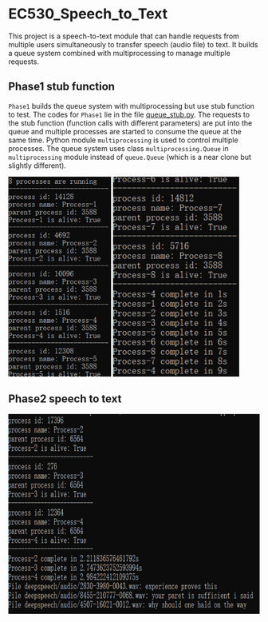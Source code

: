 # EC530_Speech_to_Text
This project is a speech-to-text module that can handle requests from multiple users simultaneously to transfer speech (audio file) to text. It builds a queue system combined with multiprocessing to manage multiple requests.

## Phase1 stub function
`Phase1` builds the queue system with multiprocessing but use stub function to test. The codes for `Phase1` lie in the file [queue_stub.py](./queue_stub.py). The requests to the stub function (function calls with different parameters) are put into the queue and multiple processes are started to consume the queue at the same time. Python module `multiprocessing` is used to control multiple processes. The queue system uses class `multiprocessing.Queue` in `multiprocessing` module instead of `queue.Queue` (which is a near clone but slightly different).

<img src="picture/stub1.PNG" height=400> <img src="picture/stub2.PNG" height=400>

## Phase2 speech to text
<img src="picture/speech.PNG" height=400>

